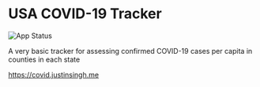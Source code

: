# USA COVID-19 Tracker
![App Status](https://img.shields.io/website?down_color=red&down_message=offline&up_color=green&up_message=online&url=https%3A%2F%2Fcovid.justinsingh.me)

A very basic tracker for assessing confirmed COVID-19 cases per capita in counties in each state

https://covid.justinsingh.me
